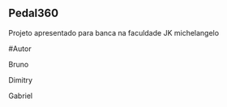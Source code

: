 ## Pedal360

Projeto apresentado para banca na faculdade JK michelangelo

#Autor

Bruno

Dimitry

Gabriel
